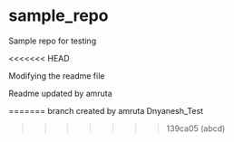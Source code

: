 # sample_repo
Sample repo for testing

<<<<<<< HEAD

Modifying the readme file


Readme updated by amruta

=======
branch created by amruta
Dnyanesh_Test
>>>>>>> 139ca05 (abcd)
